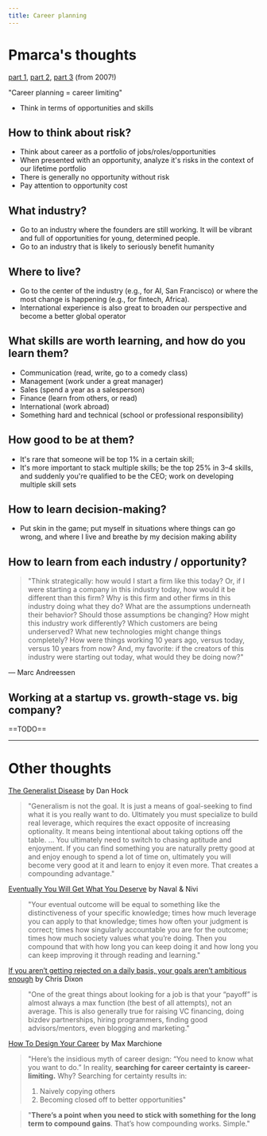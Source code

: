 ```yaml
---
title: Career planning
---
```

# Pmarca's thoughts
[part 1](https://pmarchive.com/guide_to_career_planning_part1.html), [part 2](https://pmarchive.com/guide_to_career_planning_part2.html), [part 3](https://pmarchive.com/guide_to_career_planning_part3.html?__readwiseLocation=) (from 2007!)

"Career planning = career limiting"
- Think in terms of opportunities and skills

## How to think about risk?
- Think about career as a portfolio of jobs/roles/opportunities
- When presented with an opportunity, analyze it's risks in the context of our lifetime portfolio
- There is generally no opportunity without risk
- Pay attention to opportunity cost

## What industry?
- Go to an industry where the founders are still working. It will be vibrant and full of opportunities for young, determined people.
- Go to an industry that is likely to seriously benefit humanity

## Where to live?
- Go to the center of the industry (e.g., for AI, San Francisco) or where the most change is happening (e.g., for fintech, Africa).
- International experience is also great to broaden our perspective and become a better global operator

## What skills are worth learning, and how do you learn them?
- Communication (read, write, go to a comedy class)
- Management (work under a great manager)
- Sales (spend a year as a salesperson)
- Finance (learn from others, or read)
- International (work abroad)
- Something hard and technical (school or professional responsibility)

## How good to be at them?
- It's rare that someone will be top 1% in a certain skill; 
- It's more important to stack multiple skills; be the top 25% in 3–4 skills, and suddenly you're qualified to be the CEO; work on developing multiple skill sets

## How to learn decision-making?
- Put skin in the game; put myself in situations where things can go wrong, and where I live and breathe by my decision making ability

## How to learn from each industry / opportunity?
>"⁠⁠Think strategically: how would I start a firm like this today? Or, if I were starting a company in this industry today, how would it be different than this firm? Why is this firm and other firms in this industry doing what they do? What are the assumptions underneath their behavior? Should those assumptions be changing? How might this industry work differently? Which customers are being underserved? What new technologies might change things completely? How were things working 10 years ago, versus today, versus 10 years from now? And, my favorite: if the creators of this industry were starting out today, what would they be doing now?⁠⁠"

— Marc Andreessen

## Working at a startup vs. growth-stage vs. big company?
==TODO==

---
# Other thoughts

[The Generalist Disease](https://www.danhock.co/p/generalist-disease) by Dan Hock
> "Generalism is not the goal. It is just a means of goal-seeking to find what it is you really want to do. Ultimately you must specialize to build real leverage, which requires the exact opposite of increasing optionality. It means being intentional about taking options off the table.
> ... 
> You ultimately need to switch to chasing aptitude and enjoyment. If you can find something you are naturally pretty good at and enjoy enough to spend a lot of time on, ultimately you will become very good at it and learn to enjoy it even more. That creates a compounding advantage."

[Eventually You Will Get What You Deserve](https://nav.al/eventually) by Naval & Nivi
> "Your eventual outcome will be equal to something like the distinctiveness of your specific knowledge; times how much leverage you can apply to that knowledge; times how often your judgment is correct; times how singularly accountable you are for the outcome; times how much society values what you’re doing. Then you compound that with how long you can keep doing it and how long you can keep improving it through reading and learning."

[If you aren’t getting rejected on a daily basis, your goals aren’t ambitious enough](https://cdixon.org/2010/09/12/if-you-arent-getting-rejected-on-a-daily-basis-your-goals-arent-ambitious-enough) by Chris Dixon
> "One of the great things about looking for a job is that your “payoff” is almost always a max function (the best of all attempts), not an average. This is also generally true for raising VC financing, doing bizdev partnerships, hiring programmers, finding good advisors/mentors, even blogging and marketing."

[How To Design Your Career](https://www.maxmarchione.com/p/career-design) by Max Marchione
> "Here’s the insidious myth of career design: “You need to know what you want to do.” In reality, **searching for career certainty is career-limiting.** Why? Searching for certainty results in:
> 1. Naively copying others
> 2. Becoming closed off to better opportunities"

> "**There’s a point when you need to stick with something for the long term to compound gains**. That’s how compounding works. Simple."

